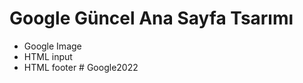 # Google Güncel Ana Sayfa Tsarımı

* Google Image
* HTML input
* HTML footer
#   G o o g l e 2 0 2 2  
 
